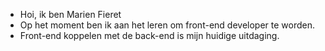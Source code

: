 - Hoi, ik ben Marien Fieret
- Op het moment ben ik aan het leren om front-end developer te worden.
- Front-end koppelen met de back-end is mijn huidige uitdaging.
<!---
MarienFieret96/MarienFieret96 is a ✨ special ✨ repository because its `README.md` (this file) appears on your GitHub profile.
You can click the Preview link to take a look at your changes.
--->
